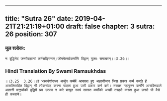 
---
title: "Sutra 26"
date: 2019-04-21T21:21:19+01:00
draft: false
chapter: 3
sutra: 26
position: 307
---
### मूल श्लोकः:
```
न बुद्धिभेदं जनयेदज्ञानां कर्मसङ्गिनाम्।जोषयेत्सर्वकर्माणि विद्वान् युक्तः समाचरन्।।3.26।।

```

### Hindi Translation By Swami Ramsukhdas
```
।।3.25  3.26।।हे भरतवंशोद्भव अर्जुन कर्ममें आसक्त हुए अज्ञानीजन जिस प्रकार कर्म करते हैं आसक्तिरहित विद्वान् भी लोकसंग्रह करना चाहता हुआ उसी प्रकार कर्म करे। तत्त्वज्ञ महापुरुष कर्मोंमें आसक्तिवाले अज्ञानी मनुष्योंकी बुद्धिमें भ्रम उत्पन्न न करे प्रत्युत स्वयं समस्त कर्मोंको अच्छी तरहसे करता हुआ उनसे भी वैसे ही करवाये। 

```


